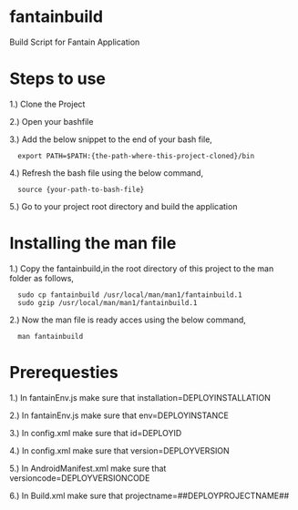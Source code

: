 fantainbuild
============

Build Script for Fantain Application


Steps to use
============

1.) Clone the Project 

2.) Open your bashfile 

3.) Add the below snippet to the end of your bash file,

      export PATH=$PATH:{the-path-where-this-project-cloned}/bin

4.) Refresh the bash file using the below command,

      source {your-path-to-bash-file}
      
5.) Go to your project root directory and build the application


Installing the man file
=======================

1.) Copy the fantainbuild,in the root directory of this project to the man folder as follows,

      sudo cp fantainbuild /usr/local/man/man1/fantainbuild.1
      sudo gzip /usr/local/man/man1/fantainbuild.1
      
2.) Now the man file is ready acces using the below command, 

      man fantainbuild

Prerequesties
=============

1.) In fantainEnv.js make sure that installation=DEPLOYINSTALLATION

2.) In fantainEnv.js make sure that env=DEPLOYINSTANCE

3.) In config.xml make sure that id=DEPLOYID

4.) In config.xml make sure that version=DEPLOYVERSION

5.) In AndroidManifest.xml make sure that versioncode=DEPLOYVERSIONCODE

6.) In Build.xml make sure that projectname=##DEPLOYPROJECTNAME##
